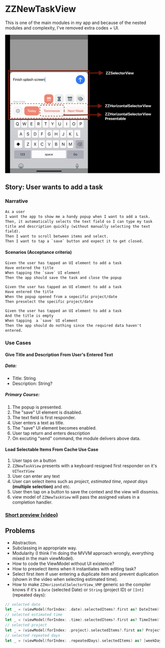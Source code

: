 # ZZNewTaskView
This is one of the main modules in my app and because of the nested modules and complexity, I've removed extra codes + UI.

![Preview](/Resources/UI.png)

## Story: User wants to add a task

### Narrative
```
As a user
I want the app to show me a handy popup when I want to add a task.
Then, it automatically selects the text field so I can type my task title and description quickly (without manually selecting the text field).
Then I want to scroll between items and select.
Then I want to tap a `save` button and expect it to get closed.
```

#### Scenarios (Acceptance criteria)
```
Given the user has tapped an UI element to add a task
Have entered the title
When tapping the `save` UI element
Then the app should save the task and close the popup
```
```
Given the user has tapped an UI element to add a task
Have entered the title
When the popup opened from a sepecific project/date
Then preselect the specific project/date
```
```
Given the user has tapped an UI element to add a task
And the title is empty
When tapping  a `save` UI element
Then the app should do nothing since the required data haven't entered.
```

### Use Cases

#### Give Title and Description From User's Entered Text
##### Data:
- Title: String
- Description: String?

##### Primary Course:
1. The popup is presented.
2. The "save" UI element is disabled.
3. The text field is first responder.
4. User enters a text as title.
5. The "save" UI element becomes enabled.
6. User tap return and enters description
7. On excuting "send" command, the module delivers above data.

#### Load Selectable Items From Cache Use Case

1. User taps on a button
2. `ZZNewTaskView` presents with a keyboard resigned first responder on it's `UITextView`
3. User can enter any text
4. User can select items such as _project_, _estimated time_, _repeat days_ **(multiple selection)** and etc.
5. User then tap on a button to save the context and the view will dissmiss.
6. view model of `ZZNewTaskView` will pass the assigned values in a completion handler.

### [Short preview (video)](/Resources/Preview.MP4)

## Problems
- Abstraction.
- Subclassing in appropriate way.
- Modularity (I think I'm doing the MVVM approach wrongly, everything mixed in the main viewModel).
- How to code the ViewModel without UI existence?
- How to preselect items when it instantiates with editing task?
- Select first item if user entering a duplicate item and prevent duplication (shown in the video when selecting estimated time).
- How to make `ZZHorizontalSelectorView_VMP` generic so the compiler knows if it's a `Date` (selected Date) or `String` (project ID) or `[Int]` (repeated days):
``` Swift
// selected date
let _ = (viewModel(forIndex: .date).selectedItems?.first as? DateItem)?.date
// selected estimated time
let _ = (viewModel(forIndex: .time).selectedItems?.first as? TimeItem)?.time ?? 0
// selected project
let _ = (viewModel(forIndex: .project).selectedItems?.first as? Project)
// selected repeated days
let _ = (viewModel(forIndex: .repeatedDays).selectedItems) as? [weekDayItem]
```
